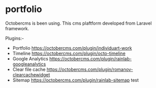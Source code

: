 # portfolio
Octobercms is been using. This cms plaftform developed from Laravel framework.

Plugins:-
- Portfolio https://octobercms.com/plugin/individuart-work
- Timeline https://octobercms.com/plugin/octo-timeline
- Google Analytics https://octobercms.com/plugin/rainlab-googleanalytics
- Clear file cache https://octobercms.com/plugin/romanov-clearcachewidget
- Sitemap https://octobercms.com/plugin/rainlab-sitemap
test
